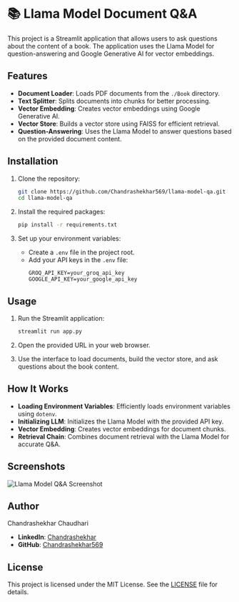 # 📚 Llama Model Document Q&A

This project is a Streamlit application that allows users to ask questions about the content of a book. The application uses the Llama Model for question-answering and Google Generative AI for vector embeddings.

## Features

- **Document Loader**: Loads PDF documents from the `./Book` directory.
- **Text Splitter**: Splits documents into chunks for better processing.
- **Vector Embedding**: Creates vector embeddings using Google Generative AI.
- **Vector Store**: Builds a vector store using FAISS for efficient retrieval.
- **Question-Answering**: Uses the Llama Model to answer questions based on the provided document content.

## Installation

1. Clone the repository:
    ```sh
    git clone https://github.com/Chandrashekhar569/llama-model-qa.git
    cd llama-model-qa
    ```

2. Install the required packages:
    ```sh
    pip install -r requirements.txt
    ```

3. Set up your environment variables:
    - Create a `.env` file in the project root.
    - Add your API keys in the `.env` file:
      ```
      GROQ_API_KEY=your_groq_api_key
      GOOGLE_API_KEY=your_google_api_key
      ```

## Usage

1. Run the Streamlit application:
    ```sh
    streamlit run app.py
    ```

2. Open the provided URL in your web browser.

3. Use the interface to load documents, build the vector store, and ask questions about the book content.

## How It Works

- **Loading Environment Variables**: Efficiently loads environment variables using `dotenv`.
- **Initializing LLM**: Initializes the Llama Model with the provided API key.
- **Vector Embedding**: Creates vector embeddings for document chunks.
- **Retrieval Chain**: Combines document retrieval with the Llama Model for accurate Q&A.

## Screenshots

![Llama Model Q&A Screenshot]([screenshot.png](https://github.com/Chandrashekhar569/Llama_doc_QA/blob/main/Screenshot.png))

## Author

Chandrashekhar Chaudhari

- **LinkedIn**: [Chandrashekhar](https://www.linkedin.com/in/chandrashekhar1997/)
- **GitHub**: [Chandrashekhar569](https://github.com/Chandrashekhar569)

## License

This project is licensed under the MIT License. See the [LICENSE](LICENSE) file for details.
